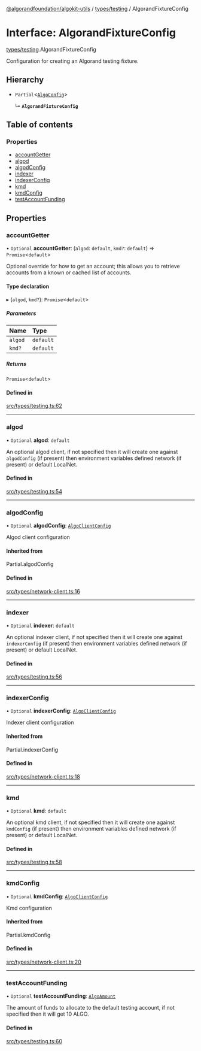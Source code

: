 [@algorandfoundation/algokit-utils](../README.md) / [types/testing](../modules/types_testing.md) / AlgorandFixtureConfig

# Interface: AlgorandFixtureConfig

[types/testing](../modules/types_testing.md).AlgorandFixtureConfig

Configuration for creating an Algorand testing fixture.

## Hierarchy

- `Partial`\<[`AlgoConfig`](types_network_client.AlgoConfig.md)\>

  ↳ **`AlgorandFixtureConfig`**

## Table of contents

### Properties

- [accountGetter](types_testing.AlgorandFixtureConfig.md#accountgetter)
- [algod](types_testing.AlgorandFixtureConfig.md#algod)
- [algodConfig](types_testing.AlgorandFixtureConfig.md#algodconfig)
- [indexer](types_testing.AlgorandFixtureConfig.md#indexer)
- [indexerConfig](types_testing.AlgorandFixtureConfig.md#indexerconfig)
- [kmd](types_testing.AlgorandFixtureConfig.md#kmd)
- [kmdConfig](types_testing.AlgorandFixtureConfig.md#kmdconfig)
- [testAccountFunding](types_testing.AlgorandFixtureConfig.md#testaccountfunding)

## Properties

### accountGetter

• `Optional` **accountGetter**: (`algod`: `default`, `kmd?`: `default`) => `Promise`\<`default`\>

Optional override for how to get an account; this allows you to retrieve accounts from a known or cached list of accounts.

#### Type declaration

▸ (`algod`, `kmd?`): `Promise`\<`default`\>

##### Parameters

| Name | Type |
| :------ | :------ |
| `algod` | `default` |
| `kmd?` | `default` |

##### Returns

`Promise`\<`default`\>

#### Defined in

[src/types/testing.ts:62](https://github.com/algorandfoundation/algokit-utils-ts/blob/main/src/types/testing.ts#L62)

___

### algod

• `Optional` **algod**: `default`

An optional algod client, if not specified then it will create one against `algodConfig` (if present) then environment variables defined network (if present) or default LocalNet.

#### Defined in

[src/types/testing.ts:54](https://github.com/algorandfoundation/algokit-utils-ts/blob/main/src/types/testing.ts#L54)

___

### algodConfig

• `Optional` **algodConfig**: [`AlgoClientConfig`](types_network_client.AlgoClientConfig.md)

Algod client configuration

#### Inherited from

Partial.algodConfig

#### Defined in

[src/types/network-client.ts:16](https://github.com/algorandfoundation/algokit-utils-ts/blob/main/src/types/network-client.ts#L16)

___

### indexer

• `Optional` **indexer**: `default`

An optional indexer client, if not specified then it will create one against `indexerConfig` (if present) then environment variables defined network (if present) or default LocalNet.

#### Defined in

[src/types/testing.ts:56](https://github.com/algorandfoundation/algokit-utils-ts/blob/main/src/types/testing.ts#L56)

___

### indexerConfig

• `Optional` **indexerConfig**: [`AlgoClientConfig`](types_network_client.AlgoClientConfig.md)

Indexer client configuration

#### Inherited from

Partial.indexerConfig

#### Defined in

[src/types/network-client.ts:18](https://github.com/algorandfoundation/algokit-utils-ts/blob/main/src/types/network-client.ts#L18)

___

### kmd

• `Optional` **kmd**: `default`

An optional kmd client, if not specified then it will create one against `kmdConfig` (if present) then environment variables defined network (if present) or default LocalNet.

#### Defined in

[src/types/testing.ts:58](https://github.com/algorandfoundation/algokit-utils-ts/blob/main/src/types/testing.ts#L58)

___

### kmdConfig

• `Optional` **kmdConfig**: [`AlgoClientConfig`](types_network_client.AlgoClientConfig.md)

Kmd configuration

#### Inherited from

Partial.kmdConfig

#### Defined in

[src/types/network-client.ts:20](https://github.com/algorandfoundation/algokit-utils-ts/blob/main/src/types/network-client.ts#L20)

___

### testAccountFunding

• `Optional` **testAccountFunding**: [`AlgoAmount`](../classes/types_amount.AlgoAmount.md)

The amount of funds to allocate to the default testing account, if not specified then it will get 10 ALGO.

#### Defined in

[src/types/testing.ts:60](https://github.com/algorandfoundation/algokit-utils-ts/blob/main/src/types/testing.ts#L60)
